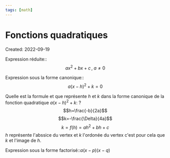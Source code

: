 ```yaml
---
tags: [math] 
---
```

# Fonctions quadratiques
Created: 2022-09-19

Expression réduite::$$ax^2+bx+c\,,\;a\neq0$$
<!--SR:!2023-07-21,196,292-->


<!--SR:!2022-10-08,15,290-->

Expression sous la forme canonique::$$a(x-h)^2+k=0$$
<!--SR:!2023-07-17,193,292-->


<!--SR:!2022-10-04,11,270-->

Quelle est la formule et que représente $h$ et $k$ dans la forme canonique de la fonction quadratique $a(x-h)^2+k$:
?
$$h=\frac{-b}{2a}$$
$$k=-\frac{\Delta}{4a}$$
$$k=f(h)=ah^2+bh+c$$
$h$ représente l'abssice du vertex et $k$ l'ordonée du vertex c'est pour cela que $k$ et l'image de $h$.
<!--SR:!2023-05-23,169,294-->

Expression sous la forme factorisé::$a(x-p)(x-q)$
<!--SR:!2023-05-04,3,263-->